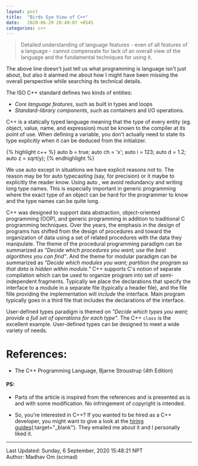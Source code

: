 ```yaml
---
layout: post
title:  "Birds Eye View of C++"
date:   2020-06-29 20:49:07 +0545
categories: c++
---
```


> Detailed understanding of language features - even of all features of a language - cannot compensate for lack of an overall view of the language and the fundamental techniques for using it.

The above line doesn't just tell us what programming is language isn't just about, but also it alarmed me about how I might have been missing the overall perspective while searching its technical details.

The ISO C++ standard defines two kinds of entities:
* *Core language features*, such as built in types and loops
* *Standard-library components*, such as containers and I/O operations.

C++ is a statically typed language meaning that the type of every entity (eg. object, value, name, and expression) must be known to the compiler at its point of use. When defining a variable, you don’t actually need to state its type  explicitly when it can be deduced from the initializer.

{% highlight c++ %}
auto b = true;
auto ch = 'x';
auto i = 123;
auto d = 1.2;
auto z = sqrt(y);
{% endhighlight %}

We use auto except in situations we have explicit reasons not to. The reason may be for auto typecasting (say, for precision) or it maybe to explicitly the reader know. Using auto , we avoid redundancy and writing long type names. This is especially important in generic programming where the exact type of an object can be hard for the programmer to know and the type names can be quite long.

C++ was designed to support data abstraction, object-oriented programming (OOP), and generic programming in addition to traditional C programming techniques. Over the years, the emphasis in the design of programs has shifted from the design of procedures and toward the organization of data using a set of related procedures with the data they manipulate. The theme of the procedural programming paradigm can be summarized as *"Decide which procedures you want; use the best algorithms you can find"*. And the theme for modular paradigm can be summarized as *"Decide which modules you want; partition the program so that data is hidden within module."*  C++ supports C's notion of separate compilation which can be used to organize program into set of semi-independent fragments. Typically we place the declarations that specify the interface to a module in a separate file (typically a header file), and the file fille providing the implementation will *include* the interface. Main program typically goes in a third file that includes the declarations of the interface.

User-defined types paradigm is themed on *"Decide which types you want; provide a full set of operations for each type"*. The C++ `class` is the excellent example. User-defined types can be designed to meet a wide variety of needs.




# References:
* The C++ Programming Language, Bjarne Stroustrup (4th Edition)

#### PS:
* Parts of the article is inspired from the references and is presented as is and with some modification. No infringement of copyright is intended.

* So, you're interested in C++? If you wanted to be hired as a C++ developer, you might want to give a look at the [hiring guides](https://www.toptal.com/c-plus-plus#hiring-guide){:target="_blank"}. They emailed me about it and I personally liked it.

----------
Last Updated: Sunday, 6 September, 2020 15:48:21 NPT  
Author: Madhav Om (scimad)
